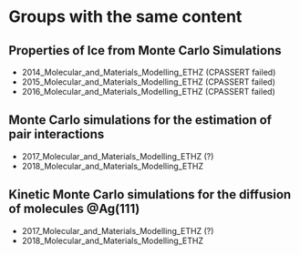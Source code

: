 # Groups with the same content


## Properties of Ice from Monte Carlo Simulations
- 2014_Molecular_and_Materials_Modelling_ETHZ (CPASSERT failed)
- 2015_Molecular_and_Materials_Modelling_ETHZ (CPASSERT failed)
- 2016_Molecular_and_Materials_Modelling_ETHZ (CPASSERT failed)


## Monte Carlo simulations for the estimation of pair interactions
- 2017_Molecular_and_Materials_Modelling_ETHZ (?)
- 2018_Molecular_and_Materials_Modelling_ETHZ


## Kinetic Monte Carlo simulations for the diffusion of molecules @Ag(111)
- 2017_Molecular_and_Materials_Modelling_ETHZ (?)
- 2018_Molecular_and_Materials_Modelling_ETHZ

